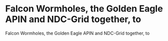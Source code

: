 # Falcon Wormholes, the Golden Eagle APIN and NDC-Grid together, to

Falcon Wormholes, the Golden Eagle APIN and NDC-Grid together, to